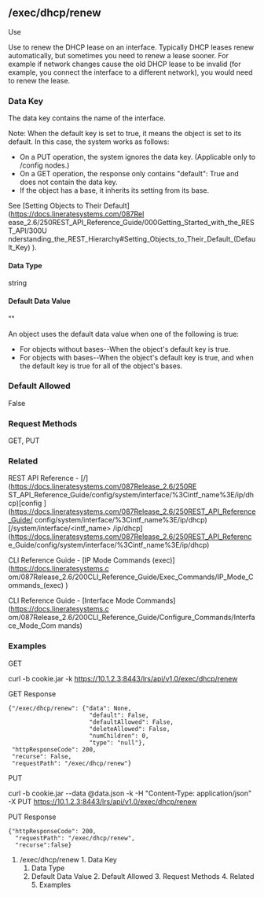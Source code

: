 ## /exec/dhcp/renew

Use

Use to renew the DHCP lease on an interface. Typically DHCP leases renew
automatically, but sometimes you need to renew a lease sooner. For example if
network changes cause the old DHCP lease to be invalid (for example, you
connect the interface to a different network), you would need to renew the
lease.

### Data Key

The data key contains the name of the interface.

Note: When the default key is set to true, it means the object is set to its
default. In this case, the system works as follows:

  * On a PUT operation, the system ignores the data key. (Applicable only to /config nodes.)
  * On a GET operation, the response only contains "default": True and does not contain the data key.
  * If the object has a base, it inherits its setting from its base.

See [Setting Objects to Their Default](https://docs.lineratesystems.com/087Rel
ease_2.6/250REST_API_Reference_Guide/000Getting_Started_with_the_REST_API/300U
nderstanding_the_REST_Hierarchy#Setting_Objects_to_Their_Default_(Default_Key)
).

#### Data Type

string

#### Default Data Value

""

An object uses the default data value when one of the following is true:

  * For objects without bases--When the object's default key is true.
  * For objects with bases--When the object's default key is true, and when the default key is true for all of the object's bases.

### Default Allowed

False

### Request Methods

GET, PUT

### Related

REST API Reference - [/](https://docs.lineratesystems.com/087Release_2.6/250RE
ST_API_Reference_Guide/config/system/interface/%3Cintf_name%3E/ip/dhcp)[config
](https://docs.lineratesystems.com/087Release_2.6/250REST_API_Reference_Guide/
config/system/interface/%3Cintf_name%3E/ip/dhcp)[/system/interface/<intf_name>
/ip/dhcp](https://docs.lineratesystems.com/087Release_2.6/250REST_API_Referenc
e_Guide/config/system/interface/%3Cintf_name%3E/ip/dhcp)

CLI Reference Guide - [IP Mode Commands (exec)](https://docs.lineratesystems.c
om/087Release_2.6/200CLI_Reference_Guide/Exec_Commands/IP_Mode_Commands_(exec)
)

CLI Reference Guide - [Interface Mode Commands](https://docs.lineratesystems.c
om/087Release_2.6/200CLI_Reference_Guide/Configure_Commands/Interface_Mode_Com
mands)

### Examples

GET

curl -b cookie.jar -k https://10.1.2.3:8443/lrs/api/v1.0/exec/dhcp/renew

GET Response

    
    
    {"/exec/dhcp/renew": {"data": None,
                           "default": False,
                           "defaultAllowed": False,
                           "deleteAllowed": False,
                           "numChildren": 0,
                           "type": "null"},
     "httpResponseCode": 200,
     "recurse": False,
     "requestPath": "/exec/dhcp/renew"}
    

PUT

curl -b cookie.jar --data @data.json -k -H "Content-Type: application/json" -X
PUT https://10.1.2.3:8443/lrs/api/v1.0/exec/dhcp/renew

PUT Response

    
    
    {"httpResponseCode": 200,
      "requestPath": "/exec/dhcp/renew",
      "recurse":false}

  1. /exec/dhcp/renew
    1. Data Key
      1. Data Type
      2. Default Data Value
    2. Default Allowed
    3. Request Methods
    4. Related
    5. Examples

